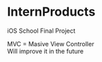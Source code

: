 # InternProducts
iOS School Final Project

MVC = Masive View Controller <br />
Will improve it in the future
